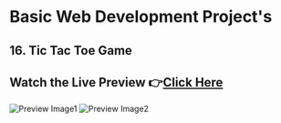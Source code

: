 # Basic Web Development Project's


## 16. Tic Tac Toe Game


## Watch the Live Preview 👉[Click Here]()
![Preview Image1](https://github.com/SorcererChiragsingh/Web-Development-Projects/blob/main/16-Tic%20Tac%20Toe/preview1.png)
![Preview Image2](https://github.com/SorcererChiragsingh/Web-Development-Projects/blob/main/16-Tic%20Tac%20Toe/preview2.png)
